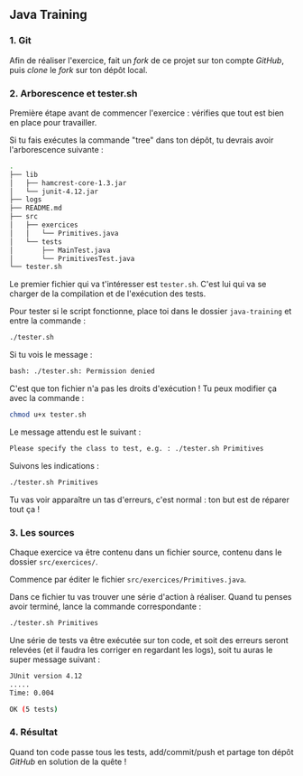 ## Java Training

### 1. Git

Afin de réaliser l'exercice, fait un *fork* de ce projet sur ton compte *GitHub*, puis *clone* le *fork* sur ton dépôt local.

### 2. Arborescence et tester.sh

Première étape avant de commencer l'exercice : vérifies que tout est bien en place pour travailler.

Si tu fais exécutes la commande "tree" dans ton dépôt, tu devrais avoir l'arborescence suivante :

``` bash
.
├── lib
│   ├── hamcrest-core-1.3.jar
│   └── junit-4.12.jar
├── logs
├── README.md
├── src
│   ├── exercices
│   │   └── Primitives.java
│   └── tests
│       ├── MainTest.java
│       └── PrimitivesTest.java
└── tester.sh

```

Le premier fichier qui va t'intéresser est `tester.sh`. C'est lui qui va se charger de la compilation et de l'exécution des tests.

Pour tester si le script fonctionne, place toi dans le dossier `java-training` et entre la commande :

``` bash
./tester.sh
```
Si tu vois le message :
```bash
bash: ./tester.sh: Permission denied
```
C'est que ton fichier n'a pas les droits d'exécution ! Tu peux modifier ça avec la commande :

```bash
chmod u+x tester.sh 
```

Le message attendu est le suivant :
```bash
Please specify the class to test, e.g. : ./tester.sh Primitives
```

Suivons les indications :
```bash
./tester.sh Primitives
```

Tu vas voir apparaître un tas d'erreurs, c'est normal : ton but est de réparer tout ça !

### 3. Les sources

Chaque exercice va être contenu dans un fichier source, contenu dans le dossier `src/exercices/`.

Commence par éditer le fichier `src/exercices/Primitives.java`.

Dans ce fichier tu vas trouver une série d'action à réaliser. Quand tu penses avoir terminé, lance la commande correspondante :
```bash
./tester.sh Primitives
```

Une série de tests va être exécutée sur ton code, et soit des erreurs seront relevées (et il faudra les corriger en regardant les logs), soit tu auras le super message suivant :
```bash
JUnit version 4.12
.....
Time: 0.004

OK (5 tests)

```

### 4. Résultat

Quand ton code passe tous les tests, add/commit/push et partage ton dépôt *GitHub* en solution de la quête !